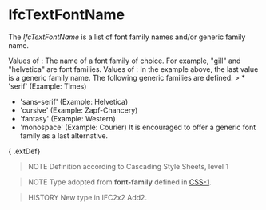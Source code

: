 # IfcTextFontName

The _IfcTextFontName_ is a list of font family names and/or generic family name.<!-- end of definition -->

Values of **<family-name>**: The name of a font family of choice. For example, "gill" and "helvetica" are font families.
Values of **<generic-family>**: In the example above, the last value is a generic family name. The following generic families are defined: > * 'serif' (Example: Times)

* 'sans-serif' (Example: Helvetica)
* 'cursive' (Example: Zapf-Chancery)
* 'fantasy' (Example: Western)
* 'monospace' (Example: Courier)
It is encouraged to offer a generic font family as a last alternative.

{ .extDef}
> NOTE Definition according to Cascading Style Sheets, level 1

> NOTE Type adopted from **font-family** defined in [CSS-1](../content/bibliography.htm#CSS1).

> HISTORY New type in IFC2x2 Add2.
